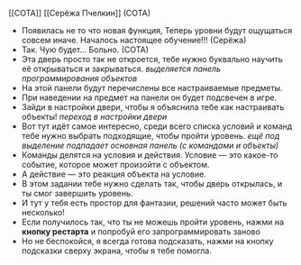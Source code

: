 [[СОТА]] [[Серёжа Пчелкин]]
(СОТА)
- Появилась не то что новая функция, Теперь уровни будут ощущаться совсем иначе. Началось настоящее обучение!!!
(Серёжа)
- Так. Чую будет... Больно.
(СОТА)
- Эта дверь просто так не откроется, тебе нужно буквально научить её открываться и закрываться.
*выделяется панель программирования объектов*
- На этой панели будут перечислены все настраиваемые предметы.
- При наведении на предмет на панели он будет подсвечен в игре.
- Зайди в настройки двери, чтобы я объяснила тебе как настраивать объекты!
*переход в настройки двери*
- Вот тут идёт самое интересно, среди всего списка условий и команд тебе нужно выбрать подходящие, чтобы пройти уровень.
*ещё под выделение подпадает основная панель (с командами и объекты)*
- Команды делятся на условия и действия. Условие — это какое-то событие, которое может произойти с объектом.
- А действие — это реакция объекта на условие.
- В этом задании тебе нужно сделать так, чтобы дверь открылась, и ты смог завершить уровень.
- И тут у тебя есть простор для фантазии, решений часто может быть несколько!
- Если получилось так, что ты не можешь пройти уровень, нажми на **кнопку рестарта** и попробуй его запрограммировать заново
- Но не беспокойся, я всегда готова подсказать, нажми на кнопку подсказки сверху экрана, чтобы я тебе помогла.